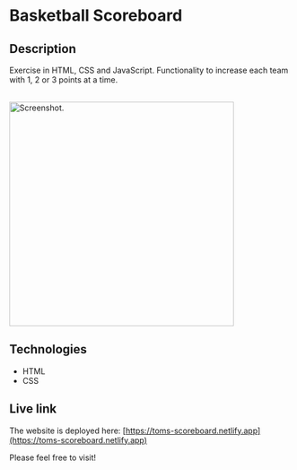 # Basketball Scoreboard

## Description
Exercise in HTML, CSS and JavaScript. Functionality to increase each team with 1, 2 or 3 points at a time.

<br/>
<img src="scoreboard" alt="Screenshot." width="400px"/>

## Technologies
- HTML
- CSS

## Live link
The website is deployed here:
[https://toms-scoreboard.netlify.app](https://toms-scoreboard.netlify.app)

Please feel free to visit!
